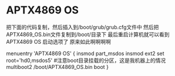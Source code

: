 # APTX4869 OS
把下面的代码复制，然后插入到/boot/grub/grub.cfg文件中
然后把APTX4869_OS.bin文件复制到/boot/目录下
最后重启计算机就可以看到 APTX4869 OS 启动选项了
原来如此啊啊啊啊


menuentry 'APTX4869 OS' {
    insmod part_msdos
    insmod ext2
    set root='hd0,msdos5' #注意boot目录挂载的分区，这是我机器上的情况
    multiboot2 /boot/APTX4869_OS.bin
    boot
}